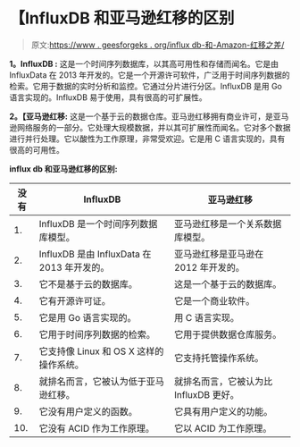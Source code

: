 # 【InfluxDB 和亚马逊红移的区别

> 原文:[https://www . geesforgeks . org/influx db-和-Amazon-红移之差/](https://www.geeksforgeeks.org/difference-between-influxdb-and-amazon-redshift/)

**1。InfluxDB :**
这是一个时间序列数据库，以其高可用性和存储而闻名。它是由 InfluxData 在 2013 年开发的。它是一个开源许可软件，广泛用于时间序列数据的检索。它用于数据的实时分析和监控。它通过分片进行分区。InfluxDB 是用 Go 语言实现的。InfluxDB 易于使用，具有很高的可扩展性。

**2。【亚马逊红移:**
这是一个基于云的数据仓库。亚马逊红移拥有商业许可，是亚马逊网络服务的一部分。它处理大规模数据，并以其可扩展性而闻名。它对多个数据进行并行处理。它以酸性为工作原理，非常受欢迎。它是用 C 语言实现的，具有很高的可用性。

**influx db 和亚马逊红移的区别:**

<center>

| 没有 | InfluxDB | 亚马逊红移 |
| --- | --- | --- |
| 1. | InfluxDB 是一个时间序列数据库模型。 | 亚马逊红移是一个关系数据库模型。 |
| 2. | InfluxDB 是由 InfluxData 在 2013 年开发的。 | 亚马逊红移是亚马逊在 2012 年开发的。 |
| 3. | 它不是基于云的数据库。 | 这是一个基于云的数据库。 |
| 4. | 它有开源许可证。 | 它是一个商业软件。 |
| 5. | 它是用 Go 语言实现的。 | 用 C 语言实现。 |
| 6. | 它用于时间序列数据的检索。 | 它用于提供数据仓库服务。 |
| 7. | 它支持像 Linux 和 OS X 这样的操作系统。 | 它支持托管操作系统。 |
| 8. | 就排名而言，它被认为低于亚马逊红移。 | 就排名而言，它被认为比 InfluxDB 更好。 |
| 9. | 它没有用户定义的函数。 | 它具有用户定义的功能。 |
| 10. | 它没有 ACID 作为工作原理。 | 它以 ACID 为工作原理。 |

</center>